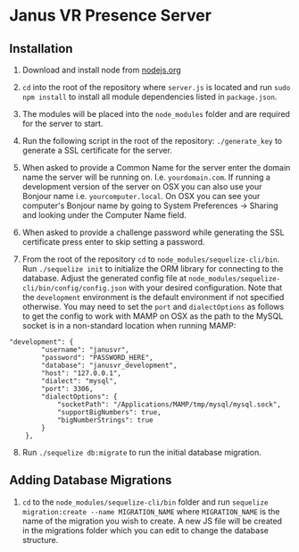 Janus VR Presence Server
========================

Installation
------------

1) Download and install node from [nodejs.org](http://nodejs.org)

2) `cd` into the root of the repository where `server.js` is located and run `sudo npm install` to install all module
dependencies listed in `package.json`.

3) The modules will be placed into the `node_modules` folder and are required for the server to start.

4) Run the following script in the root of the repository: `./generate_key` to generate a SSL certificate for the server.

5) When asked to provide a Common Name for the server enter the domain name the server will be running on. I.e.
`yourdomain.com`. If running a development version of the server on OSX you can also use your Bonjour name i.e.
`yourcomputer.local`. On OSX you can see your computer's Bonjour name by going to System Preferences -> Sharing and
looking under the Computer Name field.

6) When asked to provide a challenge password while generating the SSL certificate press enter to skip setting a password.

7. From the root of the repository `cd` to `node_modules/sequelize-cli/bin`. Run `./sequelize init` to initialize the
ORM library for connecting to the database. Adjust the generated config file at
`node_modules/sequelize-cli/bin/config/config.json` with your desired configuration. Note that the `development`
environment is the default environment if not specified otherwise. You may need to set the `port` and `dialectOptions`
as follows to get the config to work with MAMP on OSX as the path to the MySQL socket is in a non-standard location
when running MAMP:

```
"development": {
        "username": "janusvr",
        "password": "PASSWORD_HERE",
        "database": "janusvr_development",
        "host": "127.0.0.1",
        "dialect": "mysql",
        "port": 3306,
        "dialectOptions": {
            "socketPath": "/Applications/MAMP/tmp/mysql/mysql.sock",
            "supportBigNumbers": true,
            "bigNumberStrings": true
        }
    },
```

8. Run `./sequelize db:migrate` to run the initial database migration.




Adding Database Migrations
--------------------------

1. `cd` to the `node_modules/sequelize-cli/bin` folder and run `sequelize migration:create --name MIGRATION_NAME`
where `MIGRATION_NAME` is the name of the migration you wish to create. A new JS file will be created in the migrations
folder which you can edit to change the database structure.